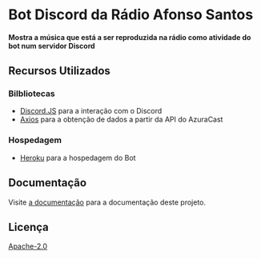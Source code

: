 # Bot Discord da Rádio Afonso Santos

#### Mostra a música que está a ser reproduzida na rádio como atividade do bot num servidor Discord

## Recursos Utilizados

### Bilbliotecas

- [Discord.JS](https://discord.js.org/) para a interação com o Discord
- [Axios](https://github.com/axios/axios) para a obtenção de dados a partir da API do AzuraCast

### Hospedagem

- [Heroku](https://www.heroku.com/) para a hospedagem do Bot

## Documentação

Visite [a documentação](https://docs.afonsosantos-dev.tk/projetos/radioafonsosantos/bot/) para a documentação deste projeto.

## Licença

[Apache-2.0](https://www.apache.org/licenses/LICENSE-2.0)
